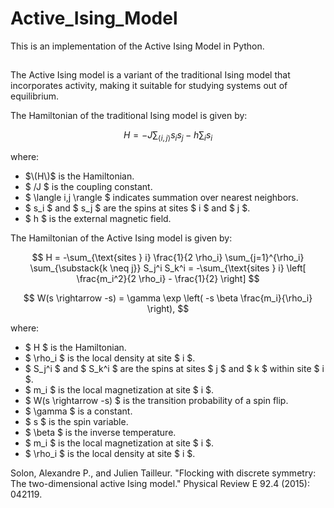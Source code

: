 # Active_Ising_Model
This is an implementation of the Active Ising Model in Python.
##
The Active Ising model is a variant of the traditional Ising model that incorporates activity, making it suitable for studying systems out of equilibrium.

The Hamiltonian of the traditional Ising model is given by:

$$
H = -J \sum_{\langle i,j \rangle} s_i s_j - h \sum_i s_i
$$

where:
- $\(H\)$ is the Hamiltonian.
- $ /J $ is the coupling constant.
- $ \langle i,j \rangle $ indicates summation over nearest neighbors.
- $ s_i $ and $ s_j $ are the spins at sites $ i $ and $ j $.
- $ h $ is the external magnetic field.

The Hamiltonian of the Active Ising model is given by:

$$
H = -\sum_{\text{sites } i} \frac{1}{2 \rho_i} \sum_{j=1}^{\rho_i} \sum_{\substack{k \neq j}} S_j^i S_k^i = -\sum_{\text{sites } i} \left[ \frac{m_i^2}{2 \rho_i} - \frac{1}{2} \right]
$$

$$
W(s \rightarrow -s) = \gamma \exp \left( -s \beta \frac{m_i}{\rho_i} \right),
$$

where:
- $ H $ is the Hamiltonian.
- $ \rho_i $ is the local density at site $ i $.
- $ S_j^i $ and $ S_k^i $ are the spins at sites $ j $ and $ k $ within site $ i $.
- $ m_i $ is the local magnetization at site $ i $.
- $ W(s \rightarrow -s) $ is the transition probability of a spin flip.
- $ \gamma $ is a constant.
- $ s $ is the spin variable.
- $ \beta $ is the inverse temperature.
- $ m_i $ is the local magnetization at site $ i $.
- $ \rho_i $ is the local density at site $ i $.

Solon, Alexandre P., and Julien Tailleur. "Flocking with discrete symmetry: The two-dimensional active Ising model." Physical Review E 92.4 (2015): 042119.
